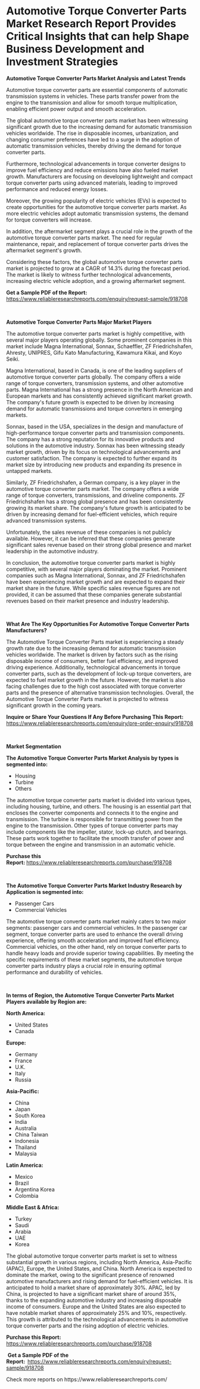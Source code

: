 <p><h1>Automotive Torque Converter Parts Market Research Report Provides Critical Insights that can help Shape Business Development and Investment Strategies</h1></p><p><strong>Automotive Torque Converter Parts Market Analysis and Latest Trends</strong></p>
<p><p>Automotive torque converter parts are essential components of automatic transmission systems in vehicles. These parts transfer power from the engine to the transmission and allow for smooth torque multiplication, enabling efficient power output and smooth acceleration.</p><p>The global automotive torque converter parts market has been witnessing significant growth due to the increasing demand for automatic transmission vehicles worldwide. The rise in disposable incomes, urbanization, and changing consumer preferences have led to a surge in the adoption of automatic transmission vehicles, thereby driving the demand for torque converter parts.</p><p>Furthermore, technological advancements in torque converter designs to improve fuel efficiency and reduce emissions have also fueled market growth. Manufacturers are focusing on developing lightweight and compact torque converter parts using advanced materials, leading to improved performance and reduced energy losses.</p><p>Moreover, the growing popularity of electric vehicles (EVs) is expected to create opportunities for the automotive torque converter parts market. As more electric vehicles adopt automatic transmission systems, the demand for torque converters will increase.</p><p>In addition, the aftermarket segment plays a crucial role in the growth of the automotive torque converter parts market. The need for regular maintenance, repair, and replacement of torque converter parts drives the aftermarket segment's growth.</p><p>Considering these factors, the global automotive torque converter parts market is projected to grow at a CAGR of 14.3% during the forecast period. The market is likely to witness further technological advancements, increasing electric vehicle adoption, and a growing aftermarket segment.</p></p>
<p><strong>Get a Sample PDF of the Report:&nbsp;</strong> <a href="https://www.reliableresearchreports.com/enquiry/request-sample/918708">https://www.reliableresearchreports.com/enquiry/request-sample/918708</a></p>
<p>&nbsp;</p>
<p><strong>Automotive Torque Converter Parts Major Market Players</strong></p>
<p><p>The automotive torque converter parts market is highly competitive, with several major players operating globally. Some prominent companies in this market include Magna International, Sonnax, Schaeffler, ZF Friedrichshafen, Ahresty, UNIPRES, Gifu Kato Manufacturing, Kawamura Kikai, and Koyo Seiki. </p><p>Magna International, based in Canada, is one of the leading suppliers of automotive torque converter parts globally. The company offers a wide range of torque converters, transmission systems, and other automotive parts. Magna International has a strong presence in the North American and European markets and has consistently achieved significant market growth. The company's future growth is expected to be driven by increasing demand for automatic transmissions and torque converters in emerging markets. </p><p>Sonnax, based in the USA, specializes in the design and manufacture of high-performance torque converter parts and transmission components. The company has a strong reputation for its innovative products and solutions in the automotive industry. Sonnax has been witnessing steady market growth, driven by its focus on technological advancements and customer satisfaction. The company is expected to further expand its market size by introducing new products and expanding its presence in untapped markets.</p><p>Similarly, ZF Friedrichshafen, a German company, is a key player in the automotive torque converter parts market. The company offers a wide range of torque converters, transmissions, and driveline components. ZF Friedrichshafen has a strong global presence and has been consistently growing its market share. The company's future growth is anticipated to be driven by increasing demand for fuel-efficient vehicles, which require advanced transmission systems.</p><p>Unfortunately, the sales revenue of these companies is not publicly available. However, it can be inferred that these companies generate significant sales revenue based on their strong global presence and market leadership in the automotive industry.</p><p>In conclusion, the automotive torque converter parts market is highly competitive, with several major players dominating the market. Prominent companies such as Magna International, Sonnax, and ZF Friedrichshafen have been experiencing market growth and are expected to expand their market share in the future. While specific sales revenue figures are not provided, it can be assumed that these companies generate substantial revenues based on their market presence and industry leadership.</p></p>
<p>&nbsp;</p>
<p><strong>What Are The Key Opportunities For Automotive Torque Converter Parts Manufacturers?</strong></p>
<p><p>The Automotive Torque Converter Parts market is experiencing a steady growth rate due to the increasing demand for automatic transmission vehicles worldwide. The market is driven by factors such as the rising disposable income of consumers, better fuel efficiency, and improved driving experience. Additionally, technological advancements in torque converter parts, such as the development of lock-up torque converters, are expected to fuel market growth in the future. However, the market is also facing challenges due to the high cost associated with torque converter parts and the presence of alternative transmission technologies. Overall, the Automotive Torque Converter Parts market is projected to witness significant growth in the coming years.</p></p>
<p><strong>Inquire or Share Your Questions If Any Before Purchasing This Report:</strong> <a href="https://www.reliableresearchreports.com/enquiry/pre-order-enquiry/918708">https://www.reliableresearchreports.com/enquiry/pre-order-enquiry/918708</a></p>
<p>&nbsp;</p>
<p><strong>Market Segmentation</strong></p>
<p><strong>The Automotive Torque Converter Parts Market Analysis by types is segmented into:</strong></p>
<p><ul><li>Housing</li><li>Turbine</li><li>Others</li></ul></p>
<p><p>The automotive torque converter parts market is divided into various types, including housing, turbine, and others. The housing is an essential part that encloses the converter components and connects it to the engine and transmission. The turbine is responsible for transmitting power from the engine to the transmission. Other types of torque converter parts may include components like the impeller, stator, lock-up clutch, and bearings. These parts work together to facilitate the smooth transfer of power and torque between the engine and transmission in an automatic vehicle.</p></p>
<p><strong>Purchase this Report:&nbsp;</strong><a href="https://www.reliableresearchreports.com/purchase/918708">https://www.reliableresearchreports.com/purchase/918708</a></p>
<p>&nbsp;</p>
<p><strong>The Automotive Torque Converter Parts Market Industry Research by Application is segmented into:</strong></p>
<p><ul><li>Passenger Cars</li><li>Commercial Vehicles</li></ul></p>
<p><p>The automotive torque converter parts market mainly caters to two major segments: passenger cars and commercial vehicles. In the passenger car segment, torque converter parts are used to enhance the overall driving experience, offering smooth acceleration and improved fuel efficiency. Commercial vehicles, on the other hand, rely on torque converter parts to handle heavy loads and provide superior towing capabilities. By meeting the specific requirements of these market segments, the automotive torque converter parts industry plays a crucial role in ensuring optimal performance and durability of vehicles.</p></p>
<p>&nbsp;</p>
<p><strong>In terms of Region, the Automotive Torque Converter Parts Market Players available by Region are:</strong></p>
<p>
    <p> <strong> North America: </strong>
        <ul>
            <li>United States</li>
            <li>Canada</li>
        </ul>
        </p> 
    <p> <strong> Europe: </strong>
        <ul>
            <li>Germany</li>
            <li>France</li>
            <li>U.K.</li>
            <li>Italy</li>
            <li>Russia</li>
        </ul>
        </p> 
    <p> <strong> Asia-Pacific: </strong>
        <ul>
            <li>China</li>
            <li>Japan</li>
            <li>South Korea</li>
            <li>India</li>
            <li>Australia</li>
            <li>China Taiwan</li>
            <li>Indonesia</li>
            <li>Thailand</li>
            <li>Malaysia</li>
        </ul>
        </p> 
    <p> <strong> Latin America: </strong>
        <ul>
            <li>Mexico</li>
            <li>Brazil</li>
            <li>Argentina Korea</li>
            <li>Colombia</li>
        </ul>
        </p> 
    <p> <strong> Middle East & Africa: </strong>
        <ul>
            <li>Turkey</li>
            <li>Saudi</li>
            <li>Arabia</li>
            <li>UAE</li>
            <li>Korea</li>
        </ul>
    </p>
    </p>
<p><p>The global automotive torque converter parts market is set to witness substantial growth in various regions, including North America, Asia-Pacific (APAC), Europe, the United States, and China. North America is expected to dominate the market, owing to the significant presence of renowned automotive manufacturers and rising demand for fuel-efficient vehicles. It is anticipated to hold a market share of approximately 30%. APAC, led by China, is projected to have a significant market share of around 35%, thanks to the expanding automotive industry and increasing disposable income of consumers. Europe and the United States are also expected to have notable market shares of approximately 25% and 10%, respectively. This growth is attributed to the technological advancements in automotive torque converter parts and the rising adoption of electric vehicles.</p></p>
<p><strong>Purchase this Report: </strong><a href="https://www.reliableresearchreports.com/purchase/918708">https://www.reliableresearchreports.com/purchase/918708</a></p>
<p>&nbsp;<strong>Get a Sample PDF of the Report:&nbsp;&nbsp;</strong><a href="https://www.reliableresearchreports.com/enquiry/request-sample/918708">https://www.reliableresearchreports.com/enquiry/request-sample/918708</a></p>
<p><strong></strong></p>
<p>Check more reports on https://www.reliableresearchreports.com/</p>